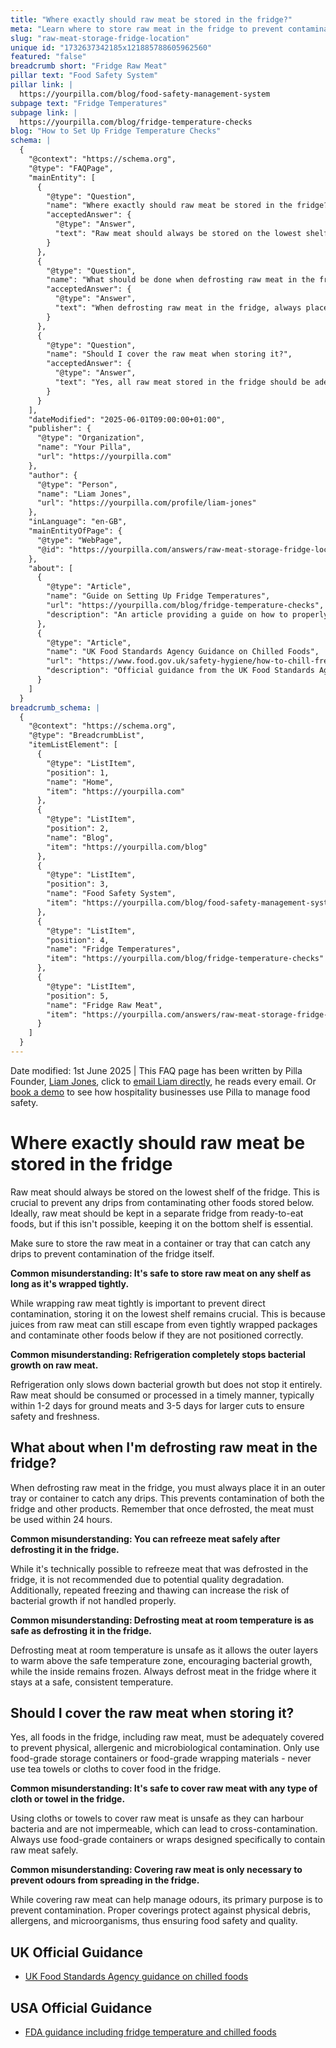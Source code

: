 ```yaml
---
title: "Where exactly should raw meat be stored in the fridge?"
meta: "Learn where to store raw meat in the fridge to prevent contamination and ensure food safety. Discover best practices for defrosting and covering raw meat."
slug: "raw-meat-storage-fridge-location"
unique id: "1732637342185x121885788605962560"
featured: "false"
breadcrumb short: "Fridge Raw Meat"
pillar text: "Food Safety System"
pillar link: |
  https://yourpilla.com/blog/food-safety-management-system
subpage text: "Fridge Temperatures"
subpage link: |
  https://yourpilla.com/blog/fridge-temperature-checks
blog: "How to Set Up Fridge Temperature Checks"
schema: |
  {
    "@context": "https://schema.org",
    "@type": "FAQPage",
    "mainEntity": [
      {
        "@type": "Question",
        "name": "Where exactly should raw meat be stored in the fridge?",
        "acceptedAnswer": {
          "@type": "Answer",
          "text": "Raw meat should always be stored on the lowest shelf of the fridge to prevent drips from contaminating other foods. It is best kept in a separate fridge from ready-to-eat foods, or at least on the bottom shelf to minimize risk. Store raw meat in a container or tray designed to catch any drips and prevent contamination of the fridge itself."
        }
      },
      {
        "@type": "Question",
        "name": "What should be done when defrosting raw meat in the fridge?",
        "acceptedAnswer": {
          "@type": "Answer",
          "text": "When defrosting raw meat in the fridge, always place it in a tray or container to catch any juices, avoiding contamination of the fridge and other items. Once the meat is defrosted, use it within 24 hours to ensure safety and maintain quality."
        }
      },
      {
        "@type": "Question",
        "name": "Should I cover the raw meat when storing it?",
        "acceptedAnswer": {
          "@type": "Answer",
          "text": "Yes, all raw meat stored in the fridge should be adequately covered to avoid contamination. Use food-grade storage containers or wrappers specifically made for food. Food coverings prevent physical, allergenic, and microbiological contamination, and they maintain food quality and safety."
        }
      }
    ],
    "dateModified": "2025-06-01T09:00:00+01:00",
    "publisher": {
      "@type": "Organization",
      "name": "Your Pilla",
      "url": "https://yourpilla.com"
    },
    "author": {
      "@type": "Person",
      "name": "Liam Jones",
      "url": "https://yourpilla.com/profile/liam-jones"
    },
    "inLanguage": "en-GB",
    "mainEntityOfPage": {
      "@type": "WebPage",
      "@id": "https://yourpilla.com/answers/raw-meat-storage-fridge-location"
    },
    "about": [
      {
        "@type": "Article",
        "name": "Guide on Setting Up Fridge Temperatures",
        "url": "https://yourpilla.com/blog/fridge-temperature-checks",
        "description": "An article providing a guide on how to properly set and record fridge temperatures for food safety."
      },
      {
        "@type": "Article",
        "name": "UK Food Standards Agency Guidance on Chilled Foods",
        "url": "https://www.food.gov.uk/safety-hygiene/how-to-chill-freeze-and-defrost-food-safely",
        "description": "Official guidance from the UK Food Standards Agency on how to safely chill, freeze, and defrost food."
      }
    ]
  }
breadcrumb_schema: |
  {
    "@context": "https://schema.org",
    "@type": "BreadcrumbList",
    "itemListElement": [
      {
        "@type": "ListItem",
        "position": 1,
        "name": "Home",
        "item": "https://yourpilla.com"
      },
      {
        "@type": "ListItem",
        "position": 2,
        "name": "Blog",
        "item": "https://yourpilla.com/blog"
      },
      {
        "@type": "ListItem",
        "position": 3,
        "name": "Food Safety System",
        "item": "https://yourpilla.com/blog/food-safety-management-system"
      },
      {
        "@type": "ListItem",
        "position": 4,
        "name": "Fridge Temperatures",
        "item": "https://yourpilla.com/blog/fridge-temperature-checks"
      },
      {
        "@type": "ListItem",
        "position": 5,
        "name": "Fridge Raw Meat",
        "item": "https://yourpilla.com/answers/raw-meat-storage-fridge-location"
      }
    ]
  }
---
```


Date modified: 1st June 2025 | This FAQ page has been written by Pilla Founder, [Liam Jones](https://yourpilla.com/profile/liam-jones), click to [email Liam directly](https://mailto:liam@yourpilla.com/), he reads every email. Or [book a demo](https://calendly.com/pilla/demo) to see how hospitality businesses use Pilla to manage food safety.

# Where exactly should raw meat be stored in the fridge

Raw meat should always be stored on the lowest shelf of the fridge. This is crucial to prevent any drips from contaminating other foods stored below. Ideally, raw meat should be kept in a separate fridge from ready-to-eat foods, but if this isn't possible, keeping it on the bottom shelf is essential.

Make sure to store the raw meat in a container or tray that can catch any drips to prevent contamination of the fridge itself.

**Common misunderstanding: It's safe to store raw meat on any shelf as long as it's wrapped tightly.**

While wrapping raw meat tightly is important to prevent direct contamination, storing it on the lowest shelf remains crucial. This is because juices from raw meat can still escape from even tightly wrapped packages and contaminate other foods below if they are not positioned correctly.

**Common misunderstanding: Refrigeration completely stops bacterial growth on raw meat.**

Refrigeration only slows down bacterial growth but does not stop it entirely. Raw meat should be consumed or processed in a timely manner, typically within 1-2 days for ground meats and 3-5 days for larger cuts to ensure safety and freshness.

## What about when I'm defrosting raw meat in the fridge?

When defrosting raw meat in the fridge, you must always place it in an outer tray or container to catch any drips. This prevents contamination of both the fridge and other products. Remember that once defrosted, the meat must be used within 24 hours.

**Common misunderstanding: You can refreeze meat safely after defrosting it in the fridge.**

While it's technically possible to refreeze meat that was defrosted in the fridge, it is not recommended due to potential quality degradation. Additionally, repeated freezing and thawing can increase the risk of bacterial growth if not handled properly.

**Common misunderstanding: Defrosting meat at room temperature is as safe as defrosting it in the fridge.**

Defrosting meat at room temperature is unsafe as it allows the outer layers to warm above the safe temperature zone, encouraging bacterial growth, while the inside remains frozen. Always defrost meat in the fridge where it stays at a safe, consistent temperature.

## Should I cover the raw meat when storing it?

Yes, all foods in the fridge, including raw meat, must be adequately covered to prevent physical, allergenic and microbiological contamination. Only use food-grade storage containers or food-grade wrapping materials - never use tea towels or cloths to cover food in the fridge.

**Common misunderstanding: It's safe to cover raw meat with any type of cloth or towel in the fridge.**

Using cloths or towels to cover raw meat is unsafe as they can harbour bacteria and are not impermeable, which can lead to cross-contamination. Always use food-grade containers or wraps designed specifically to contain raw meat safely.

**Common misunderstanding: Covering raw meat is only necessary to prevent odours from spreading in the fridge.**

While covering raw meat can help manage odours, its primary purpose is to prevent contamination. Proper coverings protect against physical debris, allergens, and microorganisms, thus ensuring food safety and quality.

## UK Official Guidance

-   [UK Food Standards Agency guidance on chilled foods](https://www.food.gov.uk/safety-hygiene/how-to-chill-freeze-and-defrost-food-safely)

## USA Official Guidance

-   [FDA guidance including fridge temperature and chilled foods](https://www.fda.gov/consumers/consumer-updates/are-you-storing-food-safely)